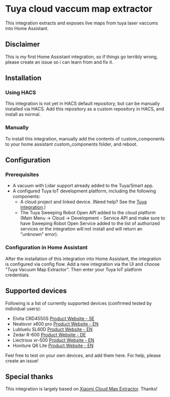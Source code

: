 # Tuya cloud vaccum map extractor
This integration extracts and exposes live maps from tuya laser vaccums into Home Assistant.

## Disclaimer
This is my first Home Assistant integration, so if things go terribly wrong, please create an issue so i can learn from and fix it.

## Installation


### Using HACS
This integration is not yet in HACS default repository, but can be manually installed via HACS.
Add this repository as a custom repository in HACS, and install as normal.


### Manually 
To install this integration, manually add the contents of custom_components to your home assistant custom_components folder, and reboot.

## Configuration


### Prerequisites
* A vacuum with Lidar support already added to the Tuya/Smart app.
* A configured Tuya IoT development platform, including the following components:
    - A cloud project and linked device. (Need help? See the [Tuya integration](https://www.home-assistant.io/integrations/tuya/#configuration-of-the-tuya-iot-platform).)
    - The Tuya Sweeping Robot Open API added to the cloud platform (Main Menu -> Cloud -> Development - Service API and make sure to have Sweeping Robot Open Service added to the list of authorized services or the integration will not install and will return an "unknown" error).

### Configuration in Home Assistant
After the installation of this integration into Home Assistant, the integration is configured via config flow. Add a new integration via the UI and choose "Tuya Vacuum Map Extractor". Then enter your Tuya IoT platform credentials.

## Supported devices
Following is a list of currently supported devices (confirmed tested by individual users): 

* Elvita CRD4550S [Product Website - SE](https://elvita.se/produkter/rengoring/robotdammsugare/elvita-robotdammsugare-crd4550s)
* Neatsvor x600 pro [Product Website - EN](https://neatsvor.com/products/neatsvor-x600-pro)
* Lubluelu SL60D [Product Website - EN](https://lubluelu.com/products/sl60d-poweful-breakpoint-mode-wifi-connected)
* Zedar R-600 [Product Website - DE](https://zedar.eu)
* Liectroux xr-500 [Product Website - EN](https://liectrouxrobotics.com/products/liectroux-xr500-high-end-robot-vacuum-laser-navigation-6500pa-suction-power-save-5-maps-in-the-app-y-shape-wet-mopping-virtual-wall-setting-have-stock-in-eu-warehouse)
* Honiture Q6 Lite [Product Website - EN](https://www.honiture.com/product/honiture-q6-mapping-robot-vacuum-with-xl-self-empty-base-2-in-1-of-vacuuming-and-mopping-2700pa-super-suction-with-tangle-free-ideal-for-pet-hair-hard-floor-and-carpet-2)

Feel free to test on your own devices, and add them here. For help, please create an issue!

## Special thanks
This integration is largely based on [Xiaomi Cloud Map Extractor](https://github.com/PiotrMachowski/Home-Assistant-custom-components-Xiaomi-Cloud-Map-Extractor). Thanks!
